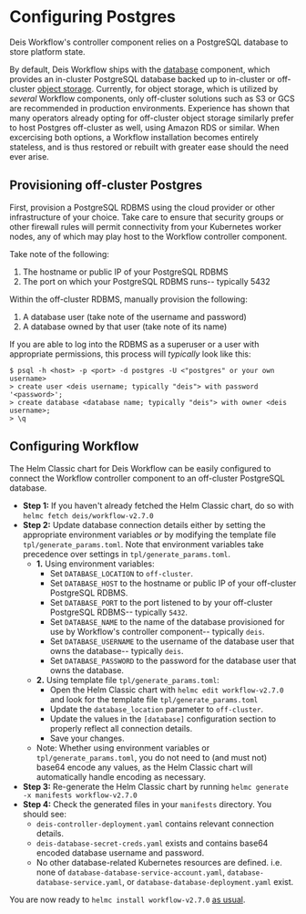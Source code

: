 # Configuring Postgres

Deis Workflow's controller component relies on a PostgreSQL database to store platform state.

By default, Deis Workflow ships with the [database] component, which provides an in-cluster PostgreSQL database backed up to in-cluster or off-cluster [object storage]. Currently, for object storage, which is utilized by _several_ Workflow components, only off-cluster solutions such as S3 or GCS are recommended in production environments. Experience has shown that many operators already opting for off-cluster object storage similarly prefer to host Postgres off-cluster as well, using Amazon RDS or similar. When excercising both options, a Workflow installation becomes entirely stateless, and is thus restored or rebuilt with greater ease should the need ever arise.

## Provisioning off-cluster Postgres

First, provision a PostgreSQL RDBMS using the cloud provider or other infrastructure of your choice. Take care to ensure that security groups or other firewall rules will permit connectivity from your Kubernetes worker nodes, any of which may play host to the Workflow controller component.

Take note of the following:

1. The hostname or public IP of your PostgreSQL RDBMS
2. The port on which your PostgreSQL RDBMS runs-- typically 5432

Within the off-cluster RDBMS, manually provision the following:

1. A database user (take note of the username and password)
2. A database owned by that user (take note of its name)

If you are able to log into the RDBMS as a superuser or a user with appropriate permissions, this process will _typically_ look like this:

```
$ psql -h <host> -p <port> -d postgres -U <"postgres" or your own username>
> create user <deis username; typically "deis"> with password '<password>';
> create database <database name; typically "deis"> with owner <deis username>;
> \q
```

## Configuring Workflow

The Helm Classic chart for Deis Workflow can be easily configured to connect the Workflow controller component to an off-cluster PostgreSQL database.

* **Step 1:** If you haven't already fetched the Helm Classic chart, do so with `helmc fetch deis/workflow-v2.7.0`
* **Step 2:** Update database connection details either by setting the appropriate environment variables _or_ by modifying the template file `tpl/generate_params.toml`. Note that environment variables take precedence over settings in `tpl/generate_params.toml`.
    * **1.** Using environment variables:
        * Set `DATABASE_LOCATION` to `off-cluster`.
        * Set `DATABASE_HOST` to the hostname or public IP of your off-cluster PostgreSQL RDBMS.
        * Set `DATABASE_PORT` to the port listened to by your off-cluster PostgreSQL RDBMS-- typically `5432`.
        * Set `DATABASE_NAME` to the name of the database provisioned for use by Workflow's controller component-- typically `deis`.
        * Set `DATABASE_USERNAME` to the username of the database user that owns the database-- typically `deis`.
        * Set `DATABASE_PASSWORD` to the password for the database user that owns the database.
    * **2.** Using template file `tpl/generate_params.toml`:
        * Open the Helm Classic chart with `helmc edit workflow-v2.7.0` and look for the template file `tpl/generate_params.toml`
        * Update the `database_location` parameter to `off-cluster`.
        * Update the values in the `[database]` configuration section to properly reflect all connection details.
        * Save your changes.
    * Note: Whether using environment variables or `tpl/generate_params.toml`, you do not need to (and must not) base64 encode any values, as the Helm Classic chart will automatically handle encoding as necessary.
* **Step 3:** Re-generate the Helm Classic chart by running `helmc generate -x manifests workflow-v2.7.0`
* **Step 4:** Check the generated files in your `manifests` directory. You should see:
    * `deis-controller-deployment.yaml` contains relevant connection details.
    * `deis-database-secret-creds.yaml` exists and contains base64 encoded database username and password.
    * No other database-related Kubernetes resources are defined. i.e. none of `database-database-service-account.yaml`, `database-database-service.yaml`, or `database-database-deployment.yaml` exist.

You are now ready to `helmc install workflow-v2.7.0` [as usual][installing].

[database]: ../understanding-workflow/components.md#database
[object storage]: configuring-object-storage.md
[installing]: ../installing-workflow/index.md
